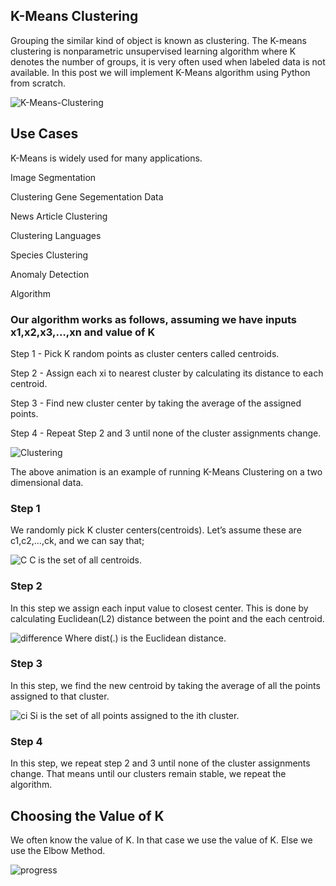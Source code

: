 
## K-Means Clustering
Grouping the similar kind of object is known as clustering. The K-means clustering is nonparametric unsupervised learning algorithm where K denotes the number of groups, it is very often used when labeled data is not available. In this post we will implement K-Means algorithm using Python from scratch.


![K-Means-Clustering](https://i.imgur.com/S65Sk9c.jpg)

## Use Cases
K-Means is widely used for many applications.

Image Segmentation

Clustering Gene Segementation Data

News Article Clustering

Clustering Languages

Species Clustering

Anomaly Detection

Algorithm

### Our algorithm works as follows, assuming we have inputs x1,x2,x3,…,xn and value of K

Step 1 - Pick K random points as cluster centers called centroids.

Step 2 - Assign each xi to nearest cluster by calculating its distance to each centroid.

Step 3 - Find new cluster center by taking the average of the assigned points.

Step 4 - Repeat Step 2 and 3 until none of the cluster assignments change.

![Clustering](https://i.imgur.com/k4XcapI.gif)

The above animation is an example of running K-Means Clustering on a two dimensional data.

### Step 1
We randomly pick K cluster centers(centroids). Let’s assume these are c1,c2,…,ck, and we can say that;

![C](https://github.com/bheemnitd/K-Means-Clustering/blob/master/Selection_015.png)
C is the set of all centroids.

### Step 2
In this step we assign each input value to closest center. This is done by calculating Euclidean(L2) distance between the point and the each centroid.

![difference](https://github.com/bheemnitd/K-Means-Clustering/blob/master/Selection_016.png)
Where dist(.) is the Euclidean distance.

### Step 3
In this step, we find the new centroid by taking the average of all the points assigned to that cluster.

![ci](https://github.com/bheemnitd/K-Means-Clustering/blob/master/Selection_018.png)
Si is the set of all points assigned to the ith cluster.

### Step 4
In this step, we repeat step 2 and 3 until none of the cluster assignments change. That means until our clusters remain stable, we repeat the algorithm.

## Choosing the Value of K
We often know the value of K. In that case we use the value of K. Else we use the Elbow Method.

![progress](https://i.imgur.com/k3o6NxK.jpg)
